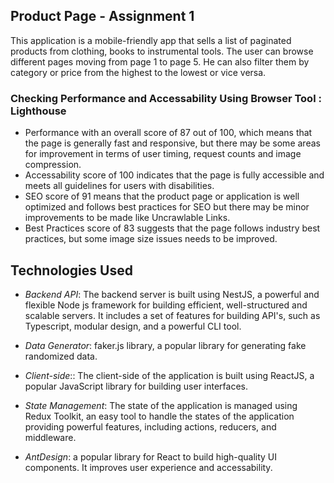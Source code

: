 ## **Product Page - Assignment 1** 

This application is a mobile-friendly app that sells a list of paginated products from clothing, books to instrumental tools. The user can browse different pages moving from page 1 to page 5. He can also filter them by category or price from the highest to the lowest or vice versa.
<br>

### **Checking Performance and Accessability Using Browser Tool : Lighthouse** 
- Performance with an overall score of 87 out of 100, which means that the page is generally fast and responsive, but there may be some areas for improvement in terms of user timing, request counts and image compression.
- Accessability score of 100 indicates that the page is fully accessible and meets all guidelines for users with disabilities.
- SEO score of 91 means that the product page or application is well optimized and follows best practices for SEO but there may be minor improvements to be made like Uncrawlable Links.
- Best Practices score of 83 suggests that the page follows industry best practices, but some image size issues needs to be improved.


## **Technologies Used** 
- *Backend API*: The backend server is built using NestJS, a powerful and flexible Node js framework for building efficient, well-structured and scalable servers. It includes a set of features for building API's, such as Typescript, modular design, and a powerful CLI tool.

- *Data Generator*: faker.js library, a popular library for generating fake randomized data.

- *Client-side*:: The client-side of the application is built using ReactJS, a popular JavaScript library for building user interfaces.

- *State Management*: The state of the application is managed using Redux Toolkit, an easy tool to handle the states of the application providing powerful features, including actions, reducers, and middleware.

- *AntDesign*: a popular library for React to build high-quality UI components. It improves user experience and accessability.

